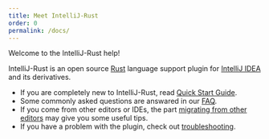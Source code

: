 ```yaml
---
title: Meet IntelliJ-Rust
order: 0
permalink: /docs/
---
```


Welcome to the IntelliJ-Rust help!

IntelliJ-Rust is an open source [Rust](https://www.rust-lang.org/) language support plugin
for [IntelliJ IDEA](https://www.jetbrains.com/idea/) and its derivatives.

 - If you are completely new to IntelliJ-Rust, read [Quick Start Guide](/docs/quick-start.html).
 - Some commonly asked questions are answared in our [FAQ](/docs/faq.html).
 - If you come from other editors or IDEs, the part [migrating from other editors](/docs/editors.html)
    may give you some useful tips.
 - If you have a problem with the plugin, check out [troubleshooting](/docs/troubleshooting.html).
